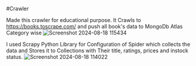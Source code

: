 #Crawler

Made this crawler for educational purpose.
It Crawls to https://books.toscrape.com/ and push all book's data to MongoDb Atlas Category wise
![Screenshot 2024-08-18 115434](https://github.com/user-attachments/assets/75379684-1d63-4389-9d9a-e7fa6e086ac1)

I used Scrapy Python Library for Configuration of Spider which collects the data and Stores it to Collections with Their title, ratings, prices and instock status.
![Screenshot 2024-08-18 114022](https://github.com/user-attachments/assets/da2873a6-6b6c-4e2f-93cf-0770e908db03)
